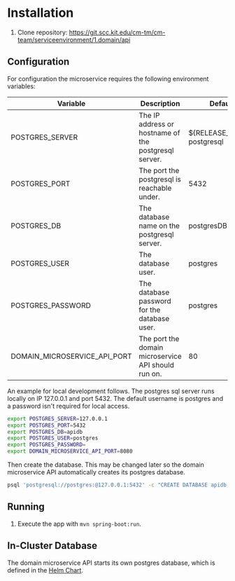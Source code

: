 # Installation
1. Clone repository: https://git.scc.kit.edu/cm-tm/cm-team/serviceenvironment/1.domain/api

## Configuration
For configuration the microservice requires the following environment variables:

| Variable                     | Description                                          | Default                    |
| ---------------------------- | ---------------------------------------------------- | -------------------------- |
| POSTGRES_SERVER              | The IP address or hostname of the postgresql server. | ${RELEASE_SLUG}-postgresql |
| POSTGRES_PORT                | The port the postgresql is reachable under.          | 5432                       |
| POSTGRES_DB                  | The database name on the postgresql server.          | postgresDB                 |
| POSTGRES_USER                | The database user.                                   | postgres                   |
| POSTGRES_PASSWORD            | The database password for the database user.         | postgres                   |
| DOMAIN_MICROSERVICE_API_PORT | The port the domain microservice API should run on.  | 80                         |


An example for local development follows. The postgres sql server runs locally on IP 127.0.0.1 and port 5432.
The default username is postgres and a password isn't required for local access.

```sh
export POSTGRES_SERVER=127.0.0.1
export POSTGRES_PORT=5432
export POSTGRES_DB=apidb
export POSTGRES_USER=postgres
export POSTGRES_PASSWORD=
export DOMAIN_MICROSERVICE_API_PORT=8080
```

Then create the database. This may be changed later so the domain microservice API automatically creates its postgres database.

```sh
psql 'postgresql://postgres:@127.0.0.1:5432' -c "CREATE DATABASE apidb;"
```


## Running

1. Execute the app with `mvn spring-boot:run`.


## In-Cluster Database

The domain microservice API starts its own postgres database, which is defined in the [Helm Chart](../helm/Chart.yaml).
